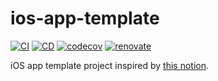 # ios-app-template

[![CI](https://github.com/mt-hodaka/ios-app-template/actions/workflows/ci.yml/badge.svg)](https://github.com/mt-hodaka/ios-app-template/actions/workflows/ci.yml)
[![CD](https://github.com/mt-hodaka/ios-app-template/actions/workflows/cd.yml/badge.svg)](https://github.com/mt-hodaka/ios-app-template/actions/workflows/cd.yml)
[![codecov](https://codecov.io/gh/mt-hodaka/ios-app-template/branch/main/graph/badge.svg?token=iHNyI8rYXu)](https://codecov.io/gh/mt-hodaka/ios-app-template)
[![renovate](https://img.shields.io/badge/renovate-enabled-%231A1F6C?logo=renovatebot)](https://app.renovatebot.com/dashboard#github/mt-hodaka/ios-app-template)

iOS app template project inspired by [this notion](https://www.notion.so/Swift-PM-Build-Configuration-4f14ceac795a4338a5a44748adfeaa40).
